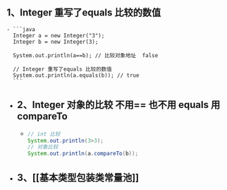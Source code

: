 ## 1、**Integer 重写了equals 比较的数值**
	- ```java
	  Integer a = new Integer("3");
	  Integer b = new Integer(3);
	  		
	  System.out.println(a==b); // 比较对象地址  false 
	  
	  // Integer 重写了equals 比较的数值
	  System.out.println(a.equals(b)); // true
	  ```
- ## 2、Integer 对象的比较 不用== 也不用 equals  用 compareTo
	- ```java
	  // int 比较
	  System.out.println(3>3);
	  // 对象比较
	  System.out.println(a.compareTo(b));
	  ```
- ## 3、[[基本类型包装类常量池]]